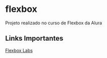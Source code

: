 # flexbox
Projeto realizado no curso de Flexbox da Alura

## Links Importantes

[Flexbox Labs](https://flexboxlabs.netlify.app/)



